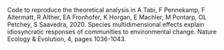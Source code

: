 Code to reproduce the theoretical analysis in A Tabi, F Pennekamp, F Altermatt, R Alther, EA Fronhofer, K Horgan, E Machler, M Pontarp, OL Petchey, S Saavedra, 2020. Species multidimensional effects explain idiosyncratic responses of communities to environmental change. Nature Ecology & Evolution, 4, pages 1036-1043.
